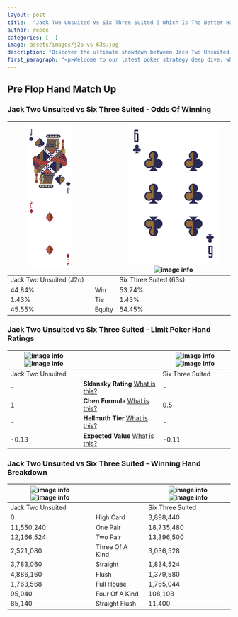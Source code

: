 ```yaml
---
layout: post
title:  "Jack Two Unsuited Vs Six Three Suited | Which Is The Better Hand In Poker? A Complete Guide"
author: reece
categories: [  ]
image: assets/images/j2o-vs-63s.jpg
description: "Discover the ultimate showdown between Jack Two Unsuited and Six Three Suited in poker! Uncover the odds, strategies, and scenarios where one hand triumphs over the other. Get ready to up your poker game with this thrilling analysis."
first_paragraph: "<p>Welcome to our latest poker strategy deep dive, where we're pitting two distinct hands against each other in a high-stakes showdown: Jack Two Unsuited vs Six Three Suited.</p><p>In the dynamic world of poker, every decision counts, and knowing which hand holds the upper hand is key to your success at the table.</p><p>In this article, we'll dissect these two hands, explore the scenarios where one dominates the other, and equip you with the knowledge to make strategic choices that can tip the odds in your favor.</p><p>Get ready to unravel the intriguing dynamics of these poker hands and elevate your game to new heights.</p>"
---
```




[comment]: # (sp0)

## Pre Flop Hand Match Up

<div class="table hand-ratings" markdown="1"> 



### Jack Two Unsuited vs Six Three Suited - Odds Of Winning


    
| ![image info](assets/images/hand1/j.png) ![image info](assets/images/hand1/2o.png) |  | ![image info](assets/images/hand2/6.png) ![image info](assets/images/hand2/3s.png) |
| -------- | -------- | -------- |
| Jack Two Unsuited (J2o) |  | Six Three Suited (63s) |
| 44.84% | Win | 53.74% |
| 1.43% | Tie | 1.43% |
| 45.55% | Equity | 54.45% |




[comment]: # (sp1)



### Jack Two Unsuited vs Six Three Suited - Limit Poker Hand Ratings


    
| ![image info](https://www.riverpairs.com/assets/images/hand1/j.png) ![image info](https://www.riverpairs.com/assets/images/hand1/2o.png) |  | ![image info](https://www.riverpairs.com/assets/images/hand2/6.png) ![image info](https://www.riverpairs.com/assets/images/hand2/3s.png) |
| -------- | -------- | -------- |
| Jack Two Unsuited |  | Six Three Suited |
| - | **Sklansky Rating** [What is this?](/sklansky-rating-explained) | - |
| 1 | **Chen Formula** [What is this?](/chen-formula-explained) | 0.5 |
| - | **Hellmuth Tier** [What is this?](/Hellmuth-tier-explained) | - |
| -0.13 | **Expected Value** [What is this?](/expected-value-explained) | -0.11 |




[comment]: # (sp2)



### Jack Two Unsuited vs Six Three Suited - Winning Hand Breakdown


    
| ![image info](https://www.riverpairs.com/assets/images/hand1/j.png) ![image info](https://www.riverpairs.com/assets/images/hand1/2o.png) |  | ![image info](https://www.riverpairs.com/assets/images/hand2/6.png) ![image info](https://www.riverpairs.com/assets/images/hand2/3s.png) |
| -------- | -------- | -------- |
| Jack Two Unsuited |  | Six Three Suited |
| 0 | High Card | 3,898,440 |
| 11,550,240 | One Pair | 18,735,480 |
| 12,166,524 | Two Pair | 13,396,500 |
| 2,521,080 | Three Of A Kind | 3,036,528 |
| 3,783,060 | Straight | 1,834,524 |
| 4,886,160 | Flush | 1,379,580 |
| 1,763,568 | Full House | 1,765,044 |
| 95,040 | Four Of A Kind | 108,108 |
| 85,140 | Straight Flush | 11,400 |




[comment]: # (sp3)



</div>

[comment]: # (sp4)



[comment]: # (sp5)

